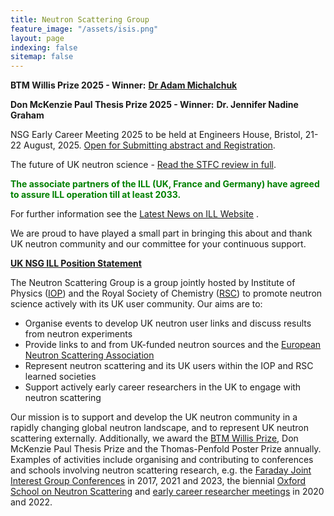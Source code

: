 ```yaml
---
title: Neutron Scattering Group
feature_image: "/assets/isis.png"
layout: page
indexing: false
sitemap: false
---
```


**BTM Willis Prize 2025 - Winner:**
[**Dr Adam Michalchuk**](https://www.isis.stfc.ac.uk/Pages/BTM-Willis-Prize-2025.aspx)

**Don McKenzie Paul Thesis Prize 2025 - Winner:**
**Dr. Jennifer Nadine Graham**

NSG Early Career Meeting 2025 to be held at Engineers House, Bristol, 21-22 August, 2025. [Open for Submitting abstract and Registration](https://iop.eventsair.com/nsecr2025).  

The future of UK neutron science - [Read the STFC review in full](https://www.isis.stfc.ac.uk/SiteAssets/STFC%20Neutron%20Review%202024.pdf).

<span style="color:green"> **The associate partners of the ILL (UK, France and Germany) have agreed to assure ILL operation till at least 2033.** </span>

For further information see the [Latest News on ILL Website](https://www.ill.eu/infos-presse-evenements/general-news/green-light-to-extend-ill-operations-until-2033) . 

We are proud to have played a small part in bringing this about and thank UK neutron community and our committee for your continuous support. 

[**UK NSG ILL Position Statement**](https://ukneutron.org/general/2024/03/25/ILL-Position-Statement/)

The Neutron Scattering Group is a group jointly hosted by Institute of Physics ([IOP](https://www.iop.org/physics-community/special-interest-groups/neutron-scattering-group)) and the Royal Society of Chemistry ([RSC](https://www.rsc.org/membership-and-community/connect-with-others/through-interests/interest-groups/neutron-scattering/)) to promote neutron science actively with its UK user community.
Our aims are to:
 
- Organise events to develop UK neutron user links and discuss results from neutron experiments
- Provide links to and from UK-funded neutron sources and the [European Neutron Scattering Association](http://www.neutrons-ensa.eu)
- Represent neutron scattering and its UK users within the IOP and RSC learned societies
- Support actively early career researchers in the UK to engage with neutron scattering
 
Our mission is to support and develop the UK neutron community in a rapidly changing global neutron landscape, and to represent UK neutron scattering externally.
Additionally, we award the [BTM Willis Prize](./willis), Don McKenzie Paul Thesis Prize and the Thomas-Penfold Poster Prize annually. 
Examples of activities include organising and contributing to conferences and schools involving neutron scattering research, e.g. the [Faraday Joint Interest Group Conferences](https://warwick.ac.uk/fac/sci/chemistry/news/events/faraday2017/) in 2017, 2021 and 2023, the biennial [Oxford School on Neutron Scattering](https://www.oxfordneutronschool.org/) and  [early career researcher meetings](https://ukneutron.org/early_career/) in 2020 and 2022.



<!--- <center><a class="twitter-timeline" data-width="350" data-height="500" data-theme="light" href="[https://twitter.com/UkNeutron?ref_src=twsrc%5Etfw%7Ctwcamp%5Eembeddedtimeline%7Ctwterm%5Escreen-name%3AUkNeutron%7Ctwcon%5Es1]">Tweets by UkNeutron</a> <script async src="https://platform.twitter.com/widgets.js" charset="utf-8"></script></center> --->
